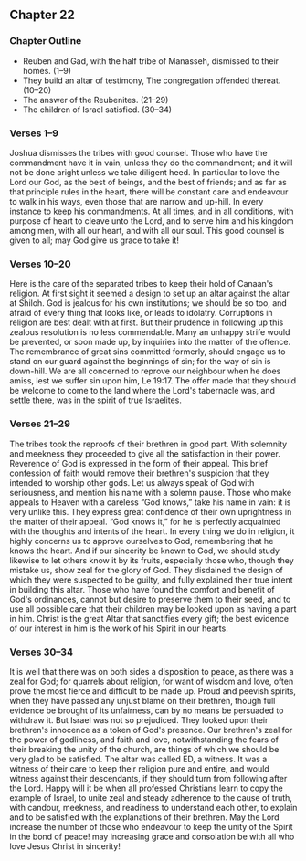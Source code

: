## Chapter 22

### Chapter Outline

- Reuben and Gad, with the half tribe of Manasseh, dismissed to their homes. (1–9)
- They build an altar of testimony, The congregation offended thereat. (10–20)
- The answer of the Reubenites. (21–29)
- The children of Israel satisfied. (30–34)

### Verses 1–9

Joshua dismisses the tribes with good counsel. Those who have the commandment have it in vain, unless they do the commandment; and it will not be done aright unless we take diligent heed. In particular to love the Lord our God, as the best of beings, and the best of friends; and as far as that principle rules in the heart, there will be constant care and endeavour to walk in his ways, even those that are narrow and up-hill. In every instance to keep his commandments. At all times, and in all conditions, with purpose of heart to cleave unto the Lord, and to serve him and his kingdom among men, with all our heart, and with all our soul. This good counsel is given to all; may God give us grace to take it!

### Verses 10–20

Here is the care of the separated tribes to keep their hold of Canaan's religion. At first sight it seemed a design to set up an altar against the altar at Shiloh. God is jealous for his own institutions; we should be so too, and afraid of every thing that looks like, or leads to idolatry. Corruptions in religion are best dealt with at first. But their prudence in following up this zealous resolution is no less commendable. Many an unhappy strife would be prevented, or soon made up, by inquiries into the matter of the offence. The remembrance of great sins committed formerly, should engage us to stand on our guard against the beginnings of sin; for the way of sin is down-hill. We are all concerned to reprove our neighbour when he does amiss, lest we suffer sin upon him, Le 19:17. The offer made that they should be welcome to come to the land where the Lord's tabernacle was, and settle there, was in the spirit of true Israelites.

### Verses 21–29

The tribes took the reproofs of their brethren in good part. With solemnity and meekness they proceeded to give all the satisfaction in their power. Reverence of God is expressed in the form of their appeal. This brief confession of faith would remove their brethren's suspicion that they intended to worship other gods. Let us always speak of God with seriousness, and mention his name with a solemn pause. Those who make appeals to Heaven with a careless “God knows,” take his name in vain: it is very unlike this. They express great confidence of their own uprightness in the matter of their appeal. “God knows it,” for he is perfectly acquainted with the thoughts and intents of the heart. In every thing we do in religion, it highly concerns us to approve ourselves to God, remembering that he knows the heart. And if our sincerity be known to God, we should study likewise to let others know it by its fruits, especially those who, though they mistake us, show zeal for the glory of God. They disdained the design of which they were suspected to be guilty, and fully explained their true intent in building this altar. Those who have found the comfort and benefit of God's ordinances, cannot but desire to preserve them to their seed, and to use all possible care that their children may be looked upon as having a part in him. Christ is the great Altar that sanctifies every gift; the best evidence of our interest in him is the work of his Spirit in our hearts.

### Verses 30–34

It is well that there was on both sides a disposition to peace, as there was a zeal for God; for quarrels about religion, for want of wisdom and love, often prove the most fierce and difficult to be made up. Proud and peevish spirits, when they have passed any unjust blame on their brethren, though full evidence be brought of its unfairness, can by no means be persuaded to withdraw it. But Israel was not so prejudiced. They looked upon their brethren's innocence as a token of God's presence. Our brethren's zeal for the power of godliness, and faith and love, notwithstanding the fears of their breaking the unity of the church, are things of which we should be very glad to be satisfied. The altar was called ED, a witness. It was a witness of their care to keep their religion pure and entire, and would witness against their descendants, if they should turn from following after the Lord. Happy will it be when all professed Christians learn to copy the example of Israel, to unite zeal and steady adherence to the cause of truth, with candour, meekness, and readiness to understand each other, to explain and to be satisfied with the explanations of their brethren. May the Lord increase the number of those who endeavour to keep the unity of the Spirit in the bond of peace! may increasing grace and consolation be with all who love Jesus Christ in sincerity!

